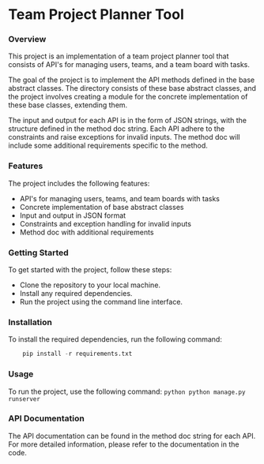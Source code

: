 # Team Project Planner Tool 

### Overview
This project is an implementation of a team project planner tool that consists of API's for managing users, teams, and a team board with tasks.

The goal of the project is to implement the API methods defined in the base abstract classes. The directory consists of these base abstract classes, and the project involves creating a module for the concrete implementation of these base classes, extending them.

The input and output for each API is in the form of JSON strings, with the structure defined in the method doc string. Each API adhere to the constraints and raise exceptions for invalid inputs. The method doc will include some additional requirements specific to the method.


### Features
The project includes the following features:

 * API's for managing users, teams, and team boards with tasks
 * Concrete implementation of base abstract classes
 * Input and output in JSON format
 * Constraints and exception handling for invalid inputs
 * Method doc with additional requirements

### Getting Started
To get started with the project, follow these steps:

 * Clone the repository to your local machine.
 * Install any required dependencies.
 * Run the project using the command line interface.

### Installation
To install the required dependencies, run the following command:
```python
    pip install -r requirements.txt

```

### Usage
To run the project, use the following command:
    ```python
    python manage.py runserver
    ```

### API Documentation
The API documentation can be found in the method doc string for each API. For more detailed information, please refer to the documentation in the code.














